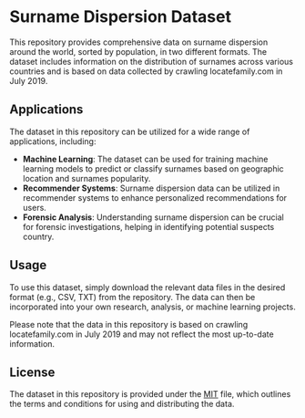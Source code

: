 
# Surname Dispersion Dataset

This repository provides comprehensive data on surname dispersion around the world, sorted by population, in two different formats. The dataset includes information on the distribution of surnames across various countries and is based on data collected by crawling locatefamily.com in July 2019.

## Applications

The dataset in this repository can be utilized for a wide range of applications, including:

-   **Machine Learning**: The dataset can be used for training machine learning models to predict or classify surnames based on geographic location and surnames popularity.
-   **Recommender Systems**: Surname dispersion data can be utilized in recommender systems to enhance personalized recommendations for users.
-   **Forensic Analysis**: Understanding surname dispersion can be crucial for forensic investigations, helping in identifying potential suspects country.

## Usage

To use this dataset, simply download the relevant data files in the desired format (e.g., CSV, TXT) from the repository. The data can then be incorporated into your own research, analysis, or machine learning projects.

Please note that the data in this repository is based on crawling locatefamily.com in July 2019 and may not reflect the most up-to-date information.

## License

The dataset in this repository is provided under the [MIT](https://github.com/SajjadPourali/Surnames/blob/master/LICENSE) file, which outlines the terms and conditions for using and distributing the data.
